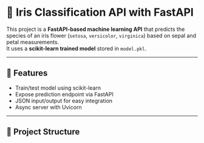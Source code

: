 # 🌸 Iris Classification API with FastAPI

This project is a **FastAPI-based machine learning API** that predicts the species of an iris flower 
(`setosa`, `versicolor`, `virginica`) based on sepal and petal measurements.  
It uses a **scikit-learn trained model** stored in `model.pkl`.

---

## 🚀 Features

- Train/test model using scikit-learn
- Expose prediction endpoint via FastAPI
- JSON input/output for easy integration
- Async server with Uvicorn

---

## 📂 Project Structure
